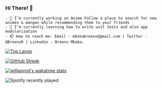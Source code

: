 ### Hi There! 👋
```
- 🔭 I’m currently working on Anime Follow a place to search for new animes & mangas while recommending them to your friends
- 🌱 I’m currently learning how to write unit tests and also app modularization
- 📫 How to reach me: Email - mbakabreens@gmail.com | Twitter - @BreensR | Linkedin - Breens Mbaka.

```

[![Top Langs](https://github-readme-stats.vercel.app/api/top-langs/?username=breens-mbaka&layout=compact)](https://github.com/anuraghazra/github-readme-stats)

[![GitHub Streak](http://github-readme-streak-stats.herokuapp.com?user=breens-mbaka&theme=tokyonight&hide_border=true&date_format=M%20j%5B%2C%20Y%5D)](https://git.io/streak-stats)

[![willianrod's wakatime stats](https://github-readme-stats.vercel.app/api/wakatime?username=breens_robert)](https://github.com/anuraghazra/github-readme-stats)

![Spotify recently played](https://spotify-recently-played-readme.vercel.app/api?user=o0iyiufnkn0ti8vf15r2w3ook)
